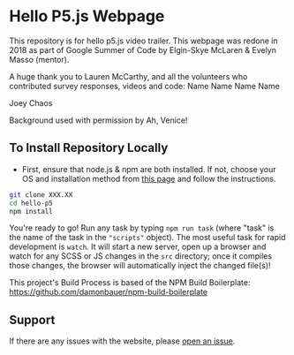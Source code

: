 # Hello P5.js Webpage

This repository is for hello p5.js video trailer. This webpage was redone in 2018 as part of Google Summer of Code by Elgin-Skye McLaren & Evelyn Masso (mentor). 

A huge thank you to Lauren McCarthy, and all the volunteers who contributed survey responses, videos and code:
Name
Name
Name
Name

Joey Chaos 

Background used with permission by Ah, Venice! 


## To Install Repository Locally 

* First, ensure that node.js & npm are both installed. If not, choose your OS and installation method from [this page](https://nodejs.org/en/download/package-manager/) and follow the instructions.

```sh
git clone XXX.XX
cd hello-p5
npm install
```

You're ready to go! Run any task by typing `npm run task` (where "task" is the name of the task in the `"scripts"` object). The most useful task for rapid development is `watch`. It will start a new server, open up a browser and watch for any SCSS or JS changes in the `src` directory; once it compiles those changes, the browser will automatically inject the changed file(s)! 

This project's Build Process is based of the NPM Build Boilerplate:
https://github.com/damonbauer/npm-build-boilerplate



## Support

If there are any issues with the website, please [open an issue](https://github.com/fraction/readme-boilerplate/issues/new).



